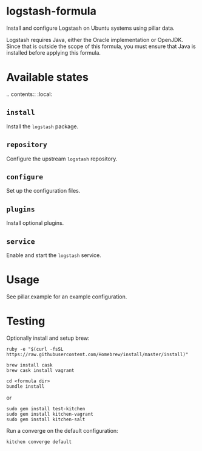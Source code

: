 # logstash-formula

Install and configure Logstash on Ubuntu systems using pillar data.

Logstash requires Java, either the Oracle implementation or OpenJDK. Since that is outside the scope of this formula, you must ensure that Java is installed before applying this formula.


Available states
================
.. contents::
    :local:

``install``
------------
Install the ``logstash`` package.

``repository``
--------------
Configure the upstream ``logstash`` repository.

``configure``
-------------
Set up the configuration files.

``plugins``
-----------
Install optional plugins.

``service``
-----------
Enable and start the ``logstash`` service.

Usage
=====
See pillar.example for an example configuration.

Testing
=======
Optionally install and setup brew:
```
ruby -e "$(curl -fsSL https://raw.githubusercontent.com/Homebrew/install/master/install)"
```

```
brew install cask
brew cask install vagrant
```

```
cd <formula dir>
bundle install
```
or
```
sudo gem install test-kitchen
sudo gem install kitchen-vagrant
sudo gem install kitchen-salt
```

Run a converge on the default configuration:
```
kitchen converge default
```
